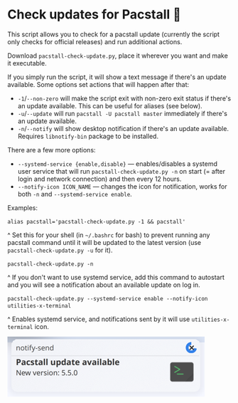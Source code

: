 # Check updates for Pacstall :llama:

This script allows you to check for a pacstall update (currently the script only checks for official releases) and run additional actions.

Download `pacstall-check-update.py`, place it wherever you want and make it executable.

If you simply run the script, it will show a text message if there's an update available. Some options set actions that will happen after that:

* `-1`/`--non-zero` will make the script exit with non-zero exit status if there's an update available. This can be useful for aliases (see below).
* `-u`/`--update` will run `pacstall -U pacstall master` immediately if there's an update available.
* `-n`/`--notify` will show desktop notification if there's an update available. Requires `libnotify-bin` package to be installed.

There are a few more options:

* `--systemd-service {enable,disable}` — enables/disables a systemd user service that will run `pacstall-check-update.py -n` on start (= after login and network connection) and then every 12 hours.
* `--notify-icon ICON_NAME` — changes the icon for notification, works for both `-n` and `--systemd-service enable`.

Examples:

```
alias pacstall='pacstall-check-update.py -1 && pacstall'
```

^ Set this for your shell (in `~/.bashrc` for bash) to prevent running any pacstall command until it will be updated to the latest version (use `pacstall-check-update.py -u` for it).

```
pacstall-check-update.py -n
```

^ If you don't want to use systemd service, add this command to autostart and you will see a notification about an available update on log in.

```
pacstall-check-update.py --systemd-service enable --notify-icon utilities-x-terminal
```

^ Enables systemd service, and notifications sent by it will use `utilities-x-terminal` icon.

![Notification screenshot](notification.png)
